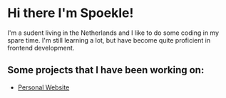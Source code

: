 # Hi there I'm Spoekle!

I'm a sudent living in the Netherlands and I like to do some coding in my spare time. I'm still learning a lot, but have become quite proficient in frontend development.

## Some projects that I have been working on:
- [Personal Website](https://spoekle.com)
